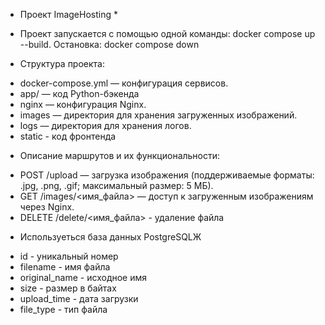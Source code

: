 * Проект ImageHosting *
* Проект запускается с помощью одной команды: docker compose up --build. Остановка: docker compose down

* Структура проекта: 
- docker-compose.yml — конфигурация сервисов.
- app/ — код Python-бэкенда
- nginx — конфигурация Nginx.
- images — директория для хранения загруженных изображений.
-  logs — директория для хранения логов.
-  static - код фронтенда
* Описание маршрутов и их функциональности:
-  POST /upload — загрузка изображения (поддерживаемые форматы: .jpg, .png, .gif; максимальный размер: 5 МБ). 
- GET /images/<имя_файла> — доступ к загруженным изображениям через Nginx.
- DELETE /delete/<имя_файла> - удаление файла
* Используеться база данных PostgreSQLЖ
- id - уникальный номер 
- filename - имя файла 
- original_name - исходное имя 
- size - размер в байтах 
- upload_time - дата загрузки 
- file_type - тип файла

       

